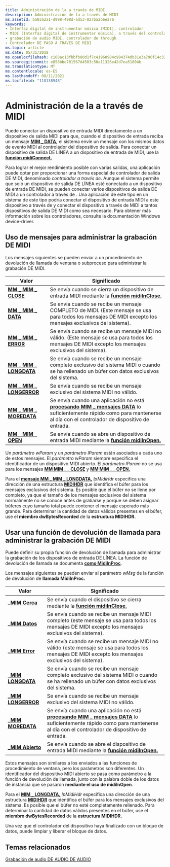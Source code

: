 ```yaml
---
title: Administración de la a través de MIDI
description: Administración de la a través de MIDI
ms.assetid: ba03a2a1-d998-498d-ad53-027ba2b6e276
keywords:
- Interfaz digital de instrumentar música (MIDI), controlador
- MIDI (Interfaz digital de instrumentar música), a través del controlador
- grabación de audio MIDI, controlador de through
- Controlador DE PASO A TRAVÉS DE MIDI
ms.topic: article
ms.date: 05/31/2018
ms.openlocfilehash: c108ac13fbbfb80d1f7c41960984c904374db31e3a790f14c326cf9e7946dac9
ms.sourcegitcommit: e858bbe701567d4583c50a11326e42d7ea51804b
ms.translationtype: MT
ms.contentlocale: es-ES
ms.lasthandoff: 08/11/2021
ms.locfileid: "118138948"
---
```

# <a name="managing-midi-thru"></a>Administración de la a través de MIDI

Puede conectar un dispositivo de entrada MIDI directamente a un dispositivo de salida MIDI para que, cuando el dispositivo de entrada reciba un mensaje [**MIM \_ DATA,**](mim-data.md) el sistema envíe un mensaje con los mismos datos de evento MIDI al controlador del dispositivo de salida. Para conectar un dispositivo de salida DE LÍNEA a un dispositivo de entrada de MIDI, use la [**función midiConnect.**](/windows/win32/api/mmeapi/nf-mmeapi-midiconnect)

Para lograr el mejor rendimiento posible con varias salidas, una aplicación puede optar por proporcionar una forma especial de controlador de salida DE MIDI, denominado *controlador a través de*. Aunque el sistema permite que solo un dispositivo de salida DE LÍNEA esté conectado a un dispositivo de entrada DE MIDI, se pueden conectar varios dispositivos de salida DE MIDI a un controlador a través de . Una aplicación de este tipo en un sistema de este tipo podría conectar el dispositivo de entrada MIDI a este dispositivo a través de y conectar el dispositivo a través de MIDI a tantos dispositivos de salida DE MIDI como sea necesario. Para obtener más información sobre los controladores, consulte la documentación Windows device-driver.

## <a name="using-messages-to-manage-midi-recording"></a>Uso de mensajes para administrar la grabación DE MIDI

Los mensajes siguientes se pueden enviar a un procedimiento de devolución de llamada de ventana o subproceso para administrar la grabación DE MIDI.



| Valor                                          | Significado                                                                                                                                |
|------------------------------------------------|----------------------------------------------------------------------------------------------------------------------------------------|
| [**MM \_ MIM \_ CLOSE**](mm-mim-close.md)         | Se envía cuando se cierra un dispositivo de entrada MIDI mediante la [**función midiInClose.**](/windows/win32/api/mmeapi/nf-mmeapi-midiinclose)                                      |
| [**MM \_ MIM \_ DATA**](mm-mim-data.md)           | Se envía cuando se recibe un mensaje COMPLETO de MIDI. (Este mensaje se usa para todos los mensajes DE MIDI excepto los mensajes exclusivos del sistema).          |
| [**MM \_ MIM \_ ERROR**](mm-mim-error.md)         | Se envía cuando se recibe un mensaje MIDI no válido. (Este mensaje se usa para todos los mensajes DE MIDI excepto los mensajes exclusivos del sistema).          |
| [**MM \_ MIM \_ LONGDATA**](mm-mim-longdata.md)   | Se envía cuando se recibe un mensaje completo exclusivo del sistema MIDI o cuando se ha rellenado un búfer con datos exclusivos del sistema.     |
| [**MM \_ MIM \_ LONGERROR**](mm-mim-longerror.md) | Se envía cuando se recibe un mensaje exclusivo del sistema MIDI no válido.                                                                        |
| [**MM \_ MIM \_ MOREDATA**](mm-mim-moredata.md)   | Se envía cuando una aplicación no está [**procesando MIM \_ mensajes DATA**](mim-data.md) lo suficientemente rápido como para mantenerse al día con el controlador de dispositivo de entrada. |
| [**MM \_ MIM \_ OPEN**](mm-mim-open.md)           | Se envía cuando se abre un dispositivo de entrada MIDI mediante la [**función midiInOpen.**](/windows/win32/api/mmeapi/nf-mmeapi-midiinopen)                                        |



 

Un *parámetro wParam* y un *parámetro lParam* están asociados a cada uno de estos mensajes. El *parámetro wParam* siempre especifica el identificador de un dispositivo MIDI abierto. El *parámetro lParam* no se usa para los mensajes [**MM MIM \_ \_ CLOSE**](mm-mim-close.md) y [**MM MIM \_ \_ OPEN.**](mm-mim-open.md)

Para el [**mensaje MM \_ MIM \_ LONGDATA,**](mm-mim-longdata.md) *lpMidiHdr* especifica una dirección de una estructura [**MIDIHDR**](/windows/win32/api/mmeapi/ns-mmeapi-midihdr) que identifica el búfer para los mensajes exclusivos del sistema. Es posible que el búfer no se llene por completo, ya que el tamaño de los mensajes exclusivos del sistema normalmente no se conoce antes de grabarse y porque se deben asignar búferes cuyo tamaño total puede contener el mensaje esperado más grande. Para determinar la cantidad de datos válidos presentes en el búfer, use el **miembro dwBytesRecorded** de la **estructura MIDIHDR.**

## <a name="using-a-callback-function-to-manage-midi-recording"></a>Usar una función de devolución de llamada para administrar la grabación DE MIDI

Puede definir su propia función de devolución de llamada para administrar la grabación de los dispositivos de entrada DE LÍNEA. La función de devolución de llamada se documenta [**como MidiInProc**](/previous-versions//dd798460(v=vs.85)).

Los mensajes siguientes se pueden enviar al parámetro *wMsg* de la función de devolución de **llamada MidiInProc.**



| Valor                                   | Significado                                                                                                                                |
|-----------------------------------------|----------------------------------------------------------------------------------------------------------------------------------------|
| [**\_MIM Cerca**](mim-close.md)         | Se envía cuando el dispositivo se cierra mediante la [**función midiInClose.**](/windows/win32/api/mmeapi/nf-mmeapi-midiinclose)                                               |
| [**\_MIM Datos**](mim-data.md)           | Se envía cuando se recibe un mensaje MIDI completo (este mensaje se usa para todos los mensajes DE MIDI excepto los mensajes exclusivos del sistema).           |
| [**\_MIM Error**](mim-error.md)         | Se envía cuando se recibe un mensaje MIDI no válido (este mensaje se usa para todos los mensajes DE MIDI excepto los mensajes exclusivos del sistema).           |
| [**\_MIM LONGDATA**](mim-longdata.md)   | Se envía cuando se recibe un mensaje completo exclusivo del sistema MIDI o cuando se ha rellenado un búfer con datos exclusivos del sistema.     |
| [**\_MIM LONGERROR**](mim-longerror.md) | Se envía cuando se recibe un mensaje exclusivo del sistema MIDI no válido.                                                                        |
| [**\_MIM MOREDATA**](mim-moredata.md)   | Se envía cuando una aplicación no está [**procesando MIM \_ mensajes DATA**](mim-data.md) lo suficientemente rápido como para mantenerse al día con el controlador de dispositivo de entrada. |
| [**\_MIM Abierto**](mim-open.md)           | Se envía cuando se abre el dispositivo de entrada MIDI mediante la [**función midiInOpen.**](/windows/win32/api/mmeapi/nf-mmeapi-midiinopen)                                      |



 

Estos mensajes son similares a los enviados a las funciones de procedimiento de ventana, pero los parámetros son diferentes. Un identificador del dispositivo MIDI abierto se pasa como parámetro a la función de devolución de llamada, junto con la palabra doble de los datos de instancia que se pasaron **mediante el uso de midiInOpen**.

Para el [**MIM \_ LONGDATA,**](mim-longdata.md) *lpMidiHdr* especifica una dirección de una estructura [**MIDIHDR**](/windows/win32/api/mmeapi/ns-mmeapi-midihdr) que identifica el búfer para los mensajes exclusivos del sistema. Es posible que el búfer no esté completamente rellenado. Para determinar la cantidad de datos válidos presentes en el búfer, use el **miembro dwBytesRecorded** de la **estructura MIDIHDR.**

Una vez que el controlador del dispositivo haya finalizado con un bloque de datos, puede limpiar y liberar el bloque de datos.

## <a name="related-topics"></a>Temas relacionados

<dl> <dt>

[Grabación de audio DE AUDIO DE AUDIO](recording-midi-audio.md)
</dt> </dl>

 

 